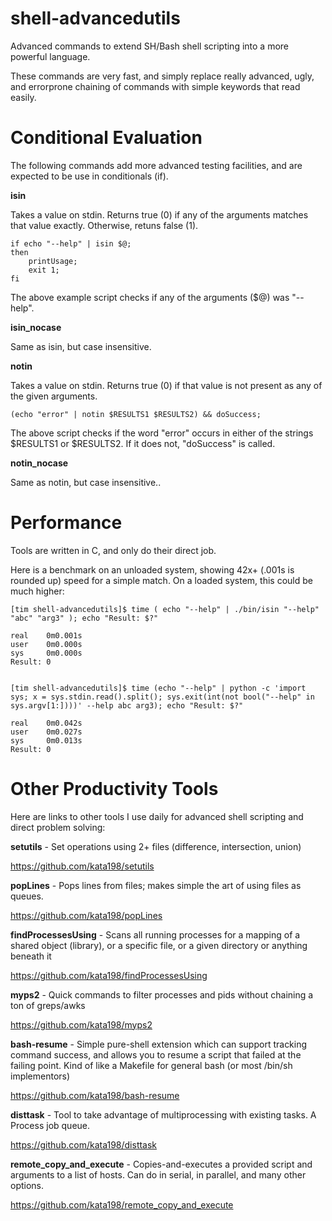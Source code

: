 # shell-advancedutils
Advanced commands to extend SH/Bash shell scripting into a more powerful language.

These commands are very fast, and simply replace really advanced, ugly, and errorprone chaining of commands with simple keywords that read easily.


Conditional Evaluation
======================

The following commands add more advanced testing facilities, and are expected to be use in conditionals (if).


**isin**

  Takes a value on stdin. Returns true (0) if any of the arguments matches that value exactly. Otherwise, retuns false (1).

	if echo "--help" | isin $@;
	then
		printUsage;
		exit 1;
	fi

The above example script checks if any of the arguments ($@) was "--help".

**isin\_nocase**

  Same as isin, but case insensitive.

**notin**

  Takes a value on stdin. Returns true (0) if that value is not present as any of the given arguments.

	(echo "error" | notin $RESULTS1 $RESULTS2) && doSuccess;

The above script checks if the word "error" occurs in either of the strings $RESULTS1 or $RESULTS2. If it does not, "doSuccess" is called.

**notin\_nocase**

  Same as notin, but case insensitive..


Performance
===========

Tools are written in C, and only do their direct job.

Here is a benchmark on an unloaded system, showing 42x+ (.001s is rounded up) speed for a simple match. On a loaded system, this could be much higher:

	[tim shell-advancedutils]$ time ( echo "--help" | ./bin/isin "--help" "abc" "arg3" ); echo "Result: $?"

	real    0m0.001s
	user    0m0.000s
	sys     0m0.000s
	Result: 0


	[tim shell-advancedutils]$ time (echo "--help" | python -c 'import sys; x = sys.stdin.read().split(); sys.exit(int(not bool("--help" in sys.argv[1:])))' --help abc arg3); echo "Result: $?"

	real    0m0.042s
	user    0m0.027s
	sys     0m0.013s
	Result: 0


Other Productivity Tools
========================

Here are links to other tools I use daily for advanced shell scripting and direct problem solving:


**setutils** - Set operations using 2+ files (difference, intersection, union)

https://github.com/kata198/setutils


**popLines** - Pops lines from files; makes simple the art of using files as queues.

https://github.com/kata198/popLines


**findProcessesUsing** - Scans all running processes for a mapping of a shared object (library), or a specific file, or a given directory or anything beneath it

https://github.com/kata198/findProcessesUsing


**myps2** - Quick commands to filter processes and pids without chaining a ton of greps/awks

https://github.com/kata198/myps2


**bash-resume** - Simple pure-shell extension which can support tracking command success, and allows you to resume a script that failed at the failing point. Kind of like a Makefile for general bash (or most /bin/sh implementors)

https://github.com/kata198/bash-resume



**disttask** - Tool to take advantage of multiprocessing with existing tasks. A Process job queue.

https://github.com/kata198/disttask


**remote\_copy\_and\_execute** - Copies-and-executes a provided script and arguments to a list of hosts. Can do in serial, in parallel, and many other options.

https://github.com/kata198/remote_copy_and_execute
